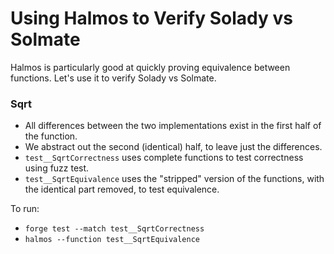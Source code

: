 # Using Halmos to Verify Solady vs Solmate

Halmos is particularly good at quickly proving equivalence between functions. Let's use it to verify Solady vs Solmate.

### Sqrt

- All differences between the two implementations exist in the first half of the function.
- We abstract out the second (identical) half, to leave just the differences.
- `test__SqrtCorrectness` uses complete functions to test correctness using fuzz test.
- `test__SqrtEquivalence` uses the "stripped" version of the functions, with the identical part removed, to test equivalence.

To run:
- `forge test --match test__SqrtCorrectness`
- `halmos --function test__SqrtEquivalence`
